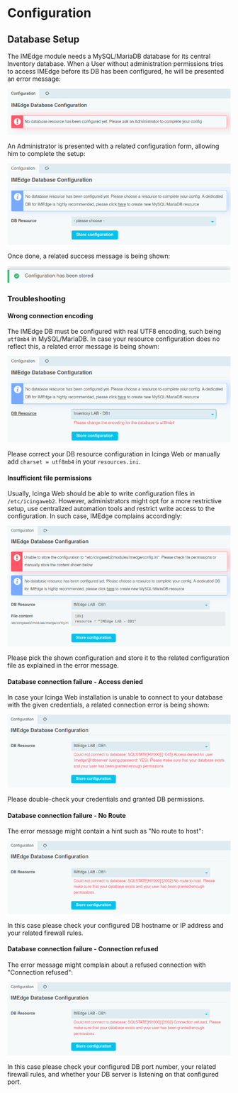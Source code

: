 Configuration
=============

Database Setup
--------------

The IMEdge module needs a MySQL/MariaDB database for its central Inventory database.
When a User without administration permissions tries to access IMEdge before its DB
has been configured, he will be presented an error message:

![No DB resource - normal user](screenshots/01_configuration/0101_no-db-normal-user.png)

An Administrator is presented with a related configuration form, allowing him to
complete the setup:

![No DB resource - administrator](screenshots/01_configuration/0102_no-db-admin.png)

Once done, a related success message is being shown:

![0105_configuration-stored.png](screenshots/01_configuration/0105_configuration-stored.png)

### Troubleshooting

#### Wrong connection encoding

The IMEdge DB must be configured with real UTF8 encoding, such being `utf8mb4`
in MySQL/MariaDB. In case your resource configuration does no reflect this, a
related error message is being shown:

![Wrong DB connection encoding](screenshots/01_configuration/0103_db-wrong-encoding.png)

Please correct your DB resource configuration in Icinga Web or manually add `charset = utf8mb4`
in your `resources.ini`.

#### Insufficient file permissions

Usually, Icinga Web should be able to write configuration files in `/etc/icingaweb2`.
However, administrators might opt for a more restrictive setup, use centralized
automation tools and restrict write access to the configuration. In such case,
IMEdge complains accordingly:

![Insufficient file permissions](screenshots/01_configuration/0104_insufficient-file-permissions-for-config.png)

Please pick the shown configuration and store it to the related configuration
file as explained in the error message.

#### Database connection failure - Access denied

In case your Icinga Web installation is unable to connect to your database with
the given credentials, a related connection error is being shown:

![Database connection failure - Authentication](screenshots/01_configuration/0106_db-connection-error.png)

Please double-check your credentials and granted DB permissions.

#### Database connection failure - No Route

The error message might contain a hint such as "No route to host":

![Database connection failure - No route](screenshots/01_configuration/0107_db-connection-error-no-route.png)

In this case please check your configured DB hostname or IP address and your
related firewall rules.

#### Database connection failure - Connection refused

The error message might complain about a refused connection with "Connection refused":

![Database connection failure - Connection refused](screenshots/01_configuration/0108_db-connection-error-connection-refused.png)

In this case please check your configured DB port number, your related firewall
rules, and whether your DB server is listening on that configured port.
